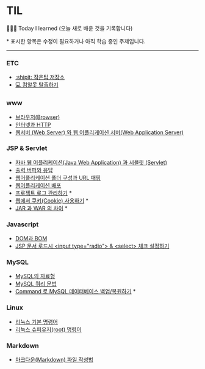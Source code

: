 # TIL
:dizzy::dizzy::dizzy: Today I learned (오늘 새로 배운 것을 기록합니다)

\* 표시한 항목은 수정이 필요하거나 아직 학습 중인 주제입니다.
***
### ETC
 - [:shipit: 작은팁 저장소](https://github.com/estellechoi/TIL/blob/master/ETC/smallTips.md)
 - [&#128187; 컴알못 탈출하기](https://github.com/estellechoi/TIL/blob/master/ETC/ImNotComputerDummy.md)

### www
 - [브라우저(Browser)](https://github.com/estellechoi/TIL/blob/master/www/browser.md)
 - [인터넷과 HTTP](https://github.com/estellechoi/TIL/blob/master/www/http.md)
 - [웹서버 (Web Server) 와 웹 어플리케이션 서버(Web Application Server)](https://github.com/estellechoi/TIL/blob/master/www/was.md)

### JSP & Servlet
 - [자바 웹 어플리케이션(Java Web Application) 과 서블릿 (Servlet)](https://github.com/estellechoi/TIL/blob/master/JSPnServlet/servlet.md)
 - [출력 버퍼와 응답](https://github.com/estellechoi/TIL/blob/master/JSPnServlet/buffer.md)
 - [웹어플리케이션 폴더 구성과 URL 매핑](https://github.com/estellechoi/TIL/blob/master/JSPnServlet/webapps.md)
 - [웹어플리케이션 배포](https://github.com/estellechoi/TIL/blob/master/JSPnServlet/war.md)
 - [프로젝트 로그 관리하기](https://github.com/estellechoi/TIL/blob/master/JSPnServlet/log.md) *
 - [웹에서 쿠키(Cookie) 사용하기](https://github.com/estellechoi/TIL/blob/master/JSPnServlet/cookie.md) *
 - [JAR 과 WAR 의 차이](https://github.com/estellechoi/TIL/blob/master/JSPnServlet/jar_war.md) *

### Javascript
 - [DOM과 BOM](https://github.com/estellechoi/TIL/blob/master/javascript/dom.md)
 - [JSP 문서 로드시 \<input type\=\"radio\"\> \& \<select\> 체크 설정하기](https://github.com/estellechoi/TIL/blob/master/javascript/check.md)

### MySQL
 - [MySQL의 자료형](https://github.com/estellechoi/TIL/blob/master/mySQL/dataType.md)
 - [MySQL 쿼리 문법](https://github.com/estellechoi/TIL/blob/master/mySQL/query.md)
 - [Command 로 MySQL 데이터베이스 백업/복원하기](https://github.com/estellechoi/TIL/blob/master/mySQL/cmd.md) *

### Linux
 - [리눅스 기본 명령어](https://github.com/estellechoi/TIL/blob/master/Linux/terminal.md)
 - [리눅스 슈퍼유저(root) 명령어](https://github.com/estellechoi/TIL/blob/master/Linux/root.md)

### Markdown
 - [마크다운(Markdown) 파일 작성법](https://github.com/estellechoi/TIL/blob/master/markdown/grammar.md)
